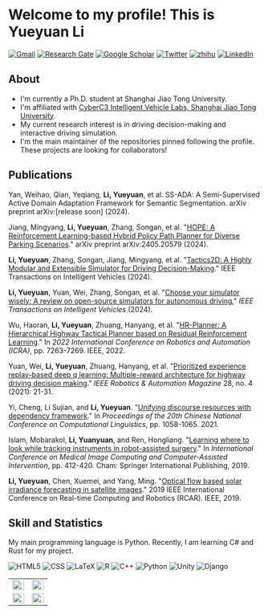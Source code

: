 # Welcome to my profile! This is Yueyuan Li

[![Gmail](https://img.shields.io/badge/Gmail-EA4335?logo=gmail&logoColor=white
)](mailto:rowena.academic@gmail.com)
[![Research Gate](
https://img.shields.io/badge/ResearchGate-00CCBB?logo=researchgate&logoColor=white
)](https://www.researchgate.net/profile/Yueyuan-Li-4)
[![Google Scholar](https://img.shields.io/badge/Google%20Scholar-4285F4?logo=googlescholar&logoColor=white
)](https://scholar.google.com/citations?user=GcxEMNIAAAAJ)
[![Twitter](https://img.shields.io/badge/Twitter_%40MotacillaAlba-1D9BF0?logo=twitter&logoColor=white)](https://twitter.com/SirenBlue3)
[![zhihu](https://img.shields.io/badge/dynamic/json?url=https%3A%2F%2Fapi.swo.moe%2Fstats%2Fzhihu%2Fravenclaw-32&query=count&logo=zhihu&logoColor=white&label=Zhihu&labelColor=0084FF&color=0084FF&suffix=%20Followers&cacheSeconds=3600)](https://www.zhihu.com/people/ravenclaw-32)
[![LinkedIn](https://img.shields.io/badge/LinkedIn-0A66C2?logo=linkedin&logoColor=white
)](https://www.linkedin.com/in/yueyuanli/)

## About

- I'm currently a Ph.D. student at Shanghai Jiao Tong University.
- I'm affiliated with [CyberC3 Intelligent Vehicle Labs, Shanghai Jiao Tong University](https://cyberc3.sjtu.edu.cn/).
- My current research interest is in driving decision-making and interactive driving simulation.
- I'm the main maintainer of the repositories pinned following the profile. These projects are looking for collaborators!

## Publications

Yan, Weihao, Qian, Yeqiang, **Li, Yueyuan**, et al. SS-ADA: A Semi-Supervised Active Domain Adaptation Framework for Semantic Segmentation. arXiv preprint arXiv:[release soon] (2024).

Jiang, Mingyang, **Li, Yueyuan**, Zhang, Songan, et al. "[HOPE: A Reinforcement Learning-based Hybrid Policy Path Planner for Diverse Parking Scenarios](https://arxiv.org/abs/2405.20579)." arXiv preprint arXiv:2405.20579 (2024).

**Li, Yueyuan**, Zhang, Songan, Jiang, Mingyang, et al. "[Tactics2D: A Highly Modular and Extensible Simulator for Driving Decision-Making](https://arxiv.org/abs/2311.11058)." IEEE Transactions on Intelligent Vehicles (2024).

**Li, Yueyuan**, Yuan, Wei, Zhang, Songan, et al. "[Choose your simulator wisely: A review on open-source simulators for autonomous driving.](https://ieeexplore.ieee.org/abstract/document/10461065/)" *IEEE Transactions on Intelligent Vehicles* (2024).

Wu, Haoran, **Li, Yueyuan**, Zhuang, Hanyang, et al. "[HR-Planner: A Hierarchical Highway Tactical Planner based on Residual Reinforcement Learning](https://ieeexplore.ieee.org/document/9812400)." In *2022 International Conference on Robotics and Automation (ICRA)*, pp. 7263-7269. IEEE, 2022.

Yuan, Wei, **Li, Yueyuan**, Zhuang, Hanyang, et al. "[Prioritized experience replay-based deep q learning: Multiple-reward architecture for highway driving decision making](https://ieeexplore.ieee.org/document/9576818)." *IEEE Robotics & Automation Magazine* 28, no. 4 (2021): 21-31.

Yi, Cheng, Li Sujian, and **Li, Yueyuan**. "[Unifying discourse resources with dependency framework](https://aclanthology.org/2021.ccl-1.94/)." In *Proceedings of the 20th Chinese National Conference on Computational Linguistics*, pp. 1058-1065. 2021.

Islam, Mobarakol, **Li, Yuanyuan**, and Ren, Hongliang. "[Learning where to look while tracking instruments in robot-assisted surgery](https://link.springer.com/chapter/10.1007/978-3-030-32254-0_46)." In *International Conference on Medical Image Computing and Computer-Assisted Intervention*, pp. 412-420. Cham: Springer International Publishing, 2019.

**Li, Yueyuan**, Chen, Xuemei, and Yang, Ming. "[Optical flow based solar irradiance forecasting in satellite images](https://ieeexplore.ieee.org/abstract/document/9043950)." 2019 IEEE International Conference on Real-time Computing and Robotics (RCAR). IEEE, 2019.

## Skill and Statistics

My main programming language is Python. Recently, I am learning C# and Rust for my project.

![HTML5](https://img.shields.io/badge/HTML5-E34F26?style=for-the-badge&logo=html5&logoColor=white)
![CSS](https://img.shields.io/badge/CSS-239120?&style=for-the-badge&logo=css3&logoColor=white)
![LaTeX](https://img.shields.io/badge/latex-%23008080.svg?style=for-the-badge&logo=latex&logoColor=white)
![R](https://img.shields.io/badge/R-276DC3?style=for-the-badge&logo=r&logoColor=white)
![C++](https://img.shields.io/badge/C%2B%2B-00599C?style=for-the-badge&logo=c%2B%2B&logoColor=white)
![Python](https://img.shields.io/badge/Python-3776AB?style=for-the-badge&logo=python&logoColor=white)
![Unity](https://img.shields.io/badge/Unity-100000?style=for-the-badge&logo=unity&logoColor=white)
![Django](https://img.shields.io/badge/django-%23092E20.svg?style=for-the-badge&logo=django&logoColor=white)

<table><tr><td valign="top" width="50%">
<img src="https://github-readme-stats.vercel.app/api?username=SCP-CN-001&show_icons=true&theme=transparent&count_private=true&hide_border=true" align="left" style="width: 100%" />

</td><td valign="top" width="50%">
<img src="https://github-profile-trophy.vercel.app/?username=SCP-CN-001&column=4&theme=transparent&no-bg=true&no-frame=true&margin-w=10" align="left" style="width: 100%" />
<!-- https://github.com/anuraghazra/github-readme-stats -->
</td></tr>

<tr><td valign="top" width="50%">
<img src="https://github-readme-streak-stats.herokuapp.com/?user=SCP-CN-001&theme=transparent&count_private=true&hide_border=true" align="left" style="width: 100%" />

<!-- https://github.com/ryo-ma/github-profile-trophy -->

</td><td valign="top" width="50%">
<img src="https://github-readme-stats.vercel.app/api/wakatime?username=motacillaalba&theme=transparent&layout=compact&langs_count=12&hide_border=true" align="left" style="width: 100%" />

</td></tr></table>
